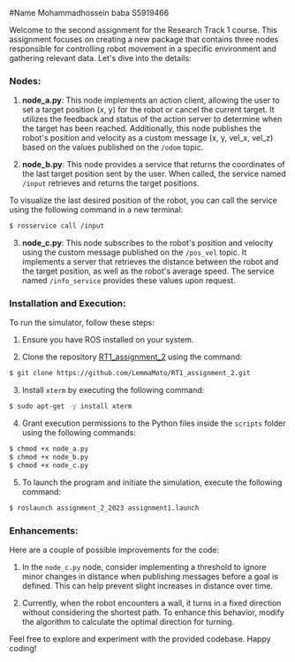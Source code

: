 #Name  Mohammadhossein baba S5919466

Welcome to the second assignment for the Research Track 1 course. This assignment focuses on creating a new package that contains three nodes responsible for controlling robot movement in a specific environment and gathering relevant data. Let's dive into the details:

### Nodes:

1. **node_a.py**: This node implements an action client, allowing the user to set a target position (x, y) for the robot or cancel the current target. It utilizes the feedback and status of the action server to determine when the target has been reached. Additionally, this node publishes the robot's position and velocity as a custom message (x, y, vel_x, vel_z) based on the values published on the `/odom` topic.

2. **node_b.py**: This node provides a service that returns the coordinates of the last target position sent by the user. When called, the service named `/input` retrieves and returns the target positions.

To visualize the last desired position of the robot, you can call the service using the following command in a new terminal:
```bash
$ rosservice call /input
```

3. **node_c.py**: This node subscribes to the robot's position and velocity using the custom message published on the `/pos_vel` topic. It implements a server that retrieves the distance between the robot and the target position, as well as the robot's average speed. The service named `/info_service` provides these values upon request.

### Installation and Execution:

To run the simulator, follow these steps:

1. Ensure you have ROS installed on your system.

2. Clone the repository [RT1_assignment_2](https://github.com/LemmaMoto/RT1_assignment_2.git) using the command:
```bash
$ git clone https://github.com/LemmaMoto/RT1_assignment_2.git
```

3. Install `xterm` by executing the following command:
```bash
$ sudo apt-get -y install xterm
```

4. Grant execution permissions to the Python files inside the `scripts` folder using the following commands:
```bash
$ chmod +x node_a.py
$ chmod +x node_b.py
$ chmod +x node_c.py
```

5. To launch the program and initiate the simulation, execute the following command:
```bash
$ roslaunch assignment_2_2023 assignment1.launch
```

### Enhancements:

Here are a couple of possible improvements for the code:

1. In the `node_c.py` node, consider implementing a threshold to ignore minor changes in distance when publishing messages before a goal is defined. This can help prevent slight increases in distance over time.

2. Currently, when the robot encounters a wall, it turns in a fixed direction without considering the shortest path. To enhance this behavior, modify the algorithm to calculate the optimal direction for turning.

Feel free to explore and experiment with the provided codebase. Happy coding!
